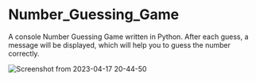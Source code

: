 # Number_Guessing_Game

A console Number Guessing Game written in Python. After each guess, a message will be displayed, which will help you to guess the number correctly. 

![Screenshot from 2023-04-17 20-44-50](https://user-images.githubusercontent.com/71731579/232567650-58158af2-aafb-43cb-90e3-d13613da304f.png)

